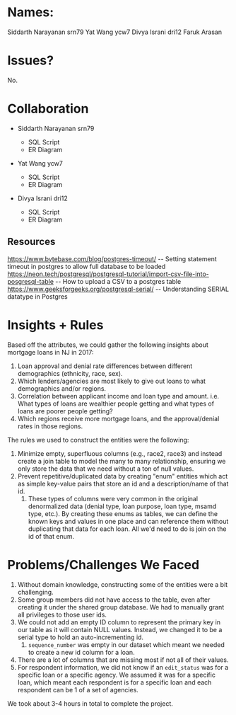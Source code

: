 # Names:
Siddarth Narayanan srn79
Yat Wang ycw7
Divya Israni dri12
Faruk Arasan


# Issues?
No.

# Collaboration
- Siddarth Narayanan srn79
  - SQL Script
  - ER Diagram

- Yat Wang ycw7
  - SQL Script
  - ER Diagram

- Divya Israni dri12
  - SQL Script
  - ER Diagram

## Resources
https://www.bytebase.com/blog/postgres-timeout/ -- Setting statement timeout in postgres to allow full database to be loaded
https://neon.tech/postgresql/postgresql-tutorial/import-csv-file-into-posgresql-table -- How to upload a CSV to a postgres table
https://www.geeksforgeeks.org/postgresql-serial/ -- Understanding SERIAL datatype in Postgres

# Insights + Rules

Based off the attributes, we could gather the following insights about mortgage loans in NJ in 2017:
1. Loan approval and denial rate differences between different demographics (ethnicity, race, sex).
2. Which lenders/agencies are most likely to give out loans to what demographics and/or regions.
3. Correlation between applicant income and loan type and amount. i.e. What types of loans are wealthier people getting and what types of loans are poorer people getting?
4. Which regions receive more mortgage loans, and the approval/denial rates in those regions.

The rules we used to construct the entities were the following:
1. Minimize empty, superfluous columns (e.g., race2, race3) and instead create a join table to model the many to many relationship, ensuring we only store the data that we need without a ton of null values.
2. Prevent repetitive/duplicated data by creating "enum" entities which act as simple key-value pairs that store an id and a description/name of that id.
    1. These types of columns were very common in the original denormalized data (denial type, loan purpose, loan type, msamd type, etc.). By creating these enums as tables, we can define the known keys and values in one place and can reference them without duplicating that data for each loan. All we'd need to do is join on the id of that enum.


# Problems/Challenges We Faced
1. Without domain knowledge, constructing some of the entities were a bit challenging.
2. Some group members did not have access to the table, even after creating it under the shared group database. We had to manually grant all privileges to those user ids.
3. We could not add an empty ID column to represent the primary key in our table as it will contain NULL values. Instead, we changed it to be a serial type to hold an auto-incrementing id.
    1. `sequence_number` was empty in our dataset which meant we needed to create a new id column for a loan.
4. There are a lot of columns that are missing most if not all of their values.
5. For respondent information, we did not know if an `edit_status` was for a specific loan or a specific agency. We assumed it was for a specific loan, which meant each respondent is for a specific loan and each respondent can be 1 of a set of agencies.

We took about 3-4 hours in total to complete the project.
